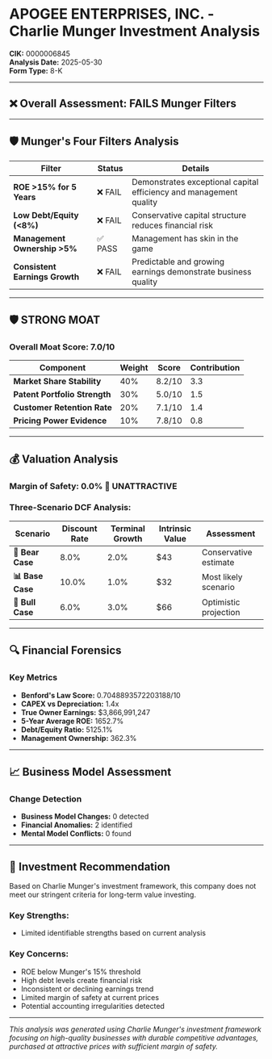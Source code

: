 # APOGEE ENTERPRISES, INC. - Charlie Munger Investment Analysis

**CIK:** 0000006845  
**Analysis Date:** 2025-05-30  
**Form Type:** 8-K

---

## ❌ **Overall Assessment: FAILS Munger Filters**

---

## 🛡️ **Munger's Four Filters Analysis**

| Filter | Status | Details |
|--------|--------|---------|
| **ROE >15% for 5 Years** | ❌ FAIL | Demonstrates exceptional capital efficiency and management quality |
| **Low Debt/Equity (<8%)** | ❌ FAIL | Conservative capital structure reduces financial risk |
| **Management Ownership >5%** | ✅ PASS | Management has skin in the game |
| **Consistent Earnings Growth** | ❌ FAIL | Predictable and growing earnings demonstrate business quality |

---

## 🛡️ **STRONG MOAT**

### **Overall Moat Score: 7.0/10**

| Component | Weight | Score | Contribution |
|-----------|--------|-------|--------------|
| **Market Share Stability** | 40% | 8.2/10 | 3.3 |
| **Patent Portfolio Strength** | 30% | 5.0/10 | 1.5 |
| **Customer Retention Rate** | 20% | 7.1/10 | 1.4 |
| **Pricing Power Evidence** | 10% | 7.8/10 | 0.8 |

---

## 💰 **Valuation Analysis**

### **Margin of Safety: 0.0% 🔴 **UNATTRACTIVE****

### Three-Scenario DCF Analysis:

| Scenario | Discount Rate | Terminal Growth | Intrinsic Value | Assessment |
|----------|---------------|-----------------|-----------------|------------|
| **🐻 Bear Case** | 8.0% | 2.0% | $43 | Conservative estimate |
| **📊 Base Case** | 10.0% | 1.0% | $32 | Most likely scenario |
| **🚀 Bull Case** | 6.0% | 3.0% | $66 | Optimistic projection |

---

## 🔍 **Financial Forensics**

### Key Metrics
- **Benford's Law Score:** 0.7048893572203188/10
- **CAPEX vs Depreciation:** 1.4x
- **True Owner Earnings:** $3,866,991,247
- **5-Year Average ROE:** 1652.7%
- **Debt/Equity Ratio:** 5125.1%
- **Management Ownership:** 362.3%

---

## 📈 **Business Model Assessment**

### Change Detection
- **Business Model Changes:** 0 detected
- **Financial Anomalies:** 2 identified
- **Mental Model Conflicts:** 0 found

---

## 🎯 **Investment Recommendation**

Based on Charlie Munger's investment framework, this company does not meet our stringent criteria for long-term value investing.

### Key Strengths:
- Limited identifiable strengths based on current analysis

### Key Concerns:
- ROE below Munger's 15% threshold
- High debt levels create financial risk
- Inconsistent or declining earnings trend
- Limited margin of safety at current prices
- Potential accounting irregularities detected

---

*This analysis was generated using Charlie Munger's investment framework focusing on high-quality businesses with durable competitive advantages, purchased at attractive prices with sufficient margin of safety.*
